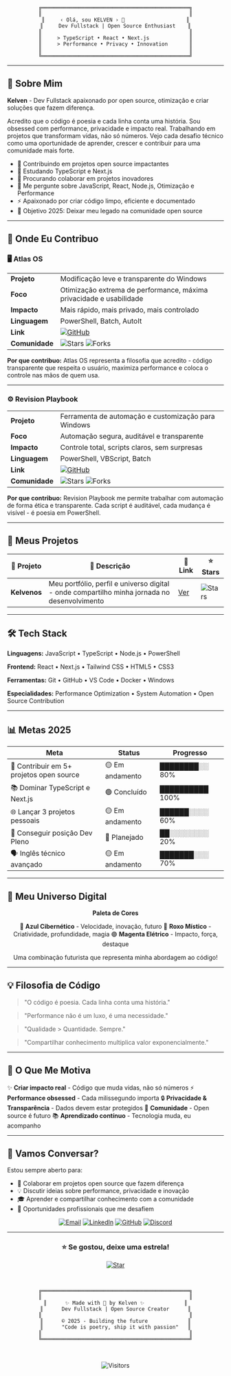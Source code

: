<div align="center">

```
╔════════════════════════════════════════════════╗
║                                                ║
║     ‹ Olá, sou KELVEN › 👋                    ║
║     Dev Fullstack | Open Source Enthusiast    ║
║                                                ║
║     > TypeScript • React • Next.js             ║
║     > Performance • Privacy • Innovation       ║
║                                                ║
╚════════════════════════════════════════════════╝
```

</div>

---

## 🚀 Sobre Mim

**Kelven** - Dev Fullstack apaixonado por open source, otimização e criar soluções que fazem diferença.

Acredito que o código é poesia e cada linha conta uma história. Sou obsessed com performance, privacidade e impacto real. Trabalhando em projetos que transformam vidas, não só números. Vejo cada desafio técnico como uma oportunidade de aprender, crescer e contribuir para uma comunidade mais forte.

- 🔭 Contribuindo em projetos open source impactantes
- 🌱 Estudando TypeScript e Next.js
- 👯 Procurando colaborar em projetos inovadores
- 💬 Me pergunte sobre JavaScript, React, Node.js, Otimização e Performance
- ⚡ Apaixonado por criar código limpo, eficiente e documentado
- 🎯 Objetivo 2025: Deixar meu legado na comunidade open source

---

## 🤝 Onde Eu Contribuo

### 🖥️ Atlas OS

| | |
|---|---|
| **Projeto** | Modificação leve e transparente do Windows |
| **Foco** | Otimização extrema de performance, máxima privacidade e usabilidade |
| **Impacto** | Mais rápido, mais privado, mais controlado |
| **Linguagem** | PowerShell, Batch, AutoIt |
| **Link** | [![GitHub](https://img.shields.io/badge/Ver_Projeto-Atlas_OS-00D9FF?style=flat-square&logo=github)](https://github.com/Atlas-OS/Atlas) |
| **Comunidade** | ![Stars](https://img.shields.io/github/stars/Atlas-OS/Atlas?style=flat-square&color=00D9FF&label=Stars) ![Forks](https://img.shields.io/github/forks/Atlas-OS/Atlas?style=flat-square&color=FF10F0&label=Forks) |

**Por que contribuo:** Atlas OS representa a filosofia que acredito - código transparente que respeita o usuário, maximiza performance e coloca o controle nas mãos de quem usa.

---

### ⚙️ Revision Playbook

| | |
|---|---|
| **Projeto** | Ferramenta de automação e customização para Windows |
| **Foco** | Automação segura, auditável e transparente |
| **Impacto** | Controle total, scripts claros, sem surpresas |
| **Linguagem** | PowerShell, VBScript, Batch |
| **Link** | [![GitHub](https://img.shields.io/badge/Ver_Projeto-Revision-B026FF?style=flat-square&logo=github)](https://github.com/meetrevision/playbook) |
| **Comunidade** | ![Stars](https://img.shields.io/github/stars/meetrevision/playbook?style=flat-square&color=B026FF&label=Stars) ![Forks](https://img.shields.io/github/forks/meetrevision/playbook?style=flat-square&color=FF10F0&label=Forks) |

**Por que contribuo:** Revision Playbook me permite trabalhar com automação de forma ética e transparente. Cada script é auditável, cada mudança é visível - é poesia em PowerShell.

---

## 💼 Meus Projetos

| 🎨 Projeto | 📝 Descrição | 🔗 Link | ⭐ Stars |
|---|---|---|---|
| **Kelvenos** | Meu portfólio, perfil e universo digital - onde compartilho minha jornada no desenvolvimento | [Ver](https://github.com/kelvenapk/kelvenos) | ![Stars](https://img.shields.io/github/stars/kelvenapk/kelvenos?style=flat-square&color=00D9FF) |

---

## 🛠️ Tech Stack

**Linguagens:** JavaScript • TypeScript • Node.js • PowerShell

**Frontend:** React • Next.js • Tailwind CSS • HTML5 • CSS3

**Ferramentas:** Git • GitHub • VS Code • Docker • Windows

**Especialidades:** Performance Optimization • System Automation • Open Source Contribution

---

## 📊 Metas 2025

| Meta | Status | Progresso |
|---|---|---|
| 🚀 Contribuir em 5+ projetos open source | 🟡 Em andamento | ████████░░ 80% |
| 📚 Dominar TypeScript e Next.js | 🟢 Concluído | ██████████ 100% |
| 🌐 Lançar 3 projetos pessoais | 🟡 Em andamento | ██████░░░░ 60% |
| 💼 Conseguir posição Dev Pleno | 🔴 Planejado | ██░░░░░░░░ 20% |
| 🗣️ Inglês técnico avançado | 🟡 Em andamento | ███████░░░ 70% |

---

## 🎨 Meu Universo Digital

<div align="center">

**Paleta de Cores**

🔵 **Azul Cibernético** - Velocidade, inovação, futuro
💜 **Roxo Místico** - Criatividade, profundidade, magia
🟣 **Magenta Elétrico** - Impacto, força, destaque

Uma combinação futurista que representa minha abordagem ao código!

</div>

---

## 💡 Filosofia de Código

> "O código é poesia. Cada linha conta uma história."

> "Performance não é um luxo, é uma necessidade."

> "Qualidade > Quantidade. Sempre."

> "Compartilhar conhecimento multiplica valor exponencialmente."

---

## 🎯 O Que Me Motiva

✨ **Criar impacto real** - Código que muda vidas, não só números
⚡ **Performance obsessed** - Cada milissegundo importa
🔒 **Privacidade & Transparência** - Dados devem estar protegidos
🤝 **Comunidade** - Open source é futuro
📚 **Aprendizado contínuo** - Tecnologia muda, eu acompanho

---

## 💬 Vamos Conversar?

Estou sempre aberto para:
- 🤝 Colaborar em projetos open source que fazem diferença
- 💡 Discutir ideias sobre performance, privacidade e inovação
- 🎓 Aprender e compartilhar conhecimento com a comunidade
- 💼 Oportunidades profissionais que me desafiem

<div align="center">

[![Email](https://img.shields.io/badge/Email-D14836?style=for-the-badge&logo=gmail&logoColor=white)](mailto:seu-email@gmail.com)
[![LinkedIn](https://img.shields.io/badge/LinkedIn-0077B5?style=for-the-badge&logo=linkedin&logoColor=white)](https://linkedin.com/in/seu-perfil)
[![GitHub](https://img.shields.io/badge/GitHub-181717?style=for-the-badge&logo=github&logoColor=white)](https://github.com/kelvenapk)
[![Discord](https://img.shields.io/badge/Discord-7289DA?style=for-the-badge&logo=discord&logoColor=white)](https://discord.com)

</div>

---

<div align="center">

### ⭐ Se gostou, deixe uma estrela!

[![Star](https://img.shields.io/badge/⭐%20DEIXE%20UMA%20ESTRELA-AGORA!-FFD700?style=for-the-badge&logoColor=white)](https://github.com/kelvenapk/kelvenos/stargazers)

<br/>

```
╔════════════════════════════════════════════════╗
║                                                ║
║      ✨ Made with 💜 by Kelven ✨             ║
║      Dev Fullstack | Open Source Creator      ║
║                                                ║
║      © 2025 - Building the future             ║
║      "Code is poetry, ship it with passion"   ║
║                                                ║
╚════════════════════════════════════════════════╝
```

<br/>

![Visitors](https://komarev.com/ghpvc/?username=kelvenapk&color=00D9FF&style=for-the-badge&label=Visitantes)

</div>
